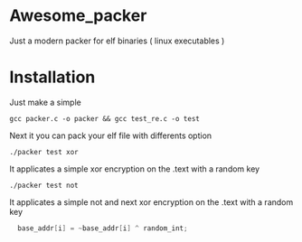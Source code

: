 # Awesome_packer
Just a modern packer for elf binaries ( linux executables )

# Installation

Just make a simple

```
gcc packer.c -o packer && gcc test_re.c -o test
```

Next it you can pack your elf file with differents option

```
./packer test xor
```

It applicates a simple xor encryption on the .text with a random key

```
./packer test not
```

It applicates a simple not and next xor encryption on the .text with a random key

```C
  base_addr[i] = ~base_addr[i] ^ random_int;
```
